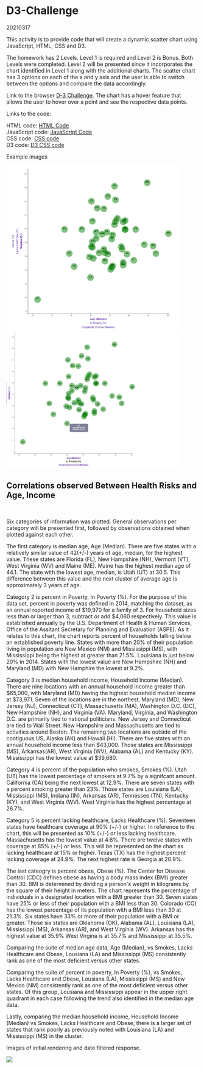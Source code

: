 # D3-Challenge
20210317

This activity is to provide code that will create a dynamic scatter chart using JavaScript, HTML, CSS and D3.

The homework has 2 Levels.  Level 1 is required and Level 2 is Bonus.  Both Levels were completed.  Level 2 will be presented since it incorporates the chart identified in Level 1 along with the additional charts.  The scatter chart has 3 options on each of the x and y axis and the user is able to switch between the options and compare the data accordingly.

Link to the browser <a href="https://troyyoungblood.github.io/D3-Challenge/">D-3 Challenge</a>.  The chart has a hover feature that allows the user to hover over a point and see the respective data points.

Links to the code:

HTML code: [HTML Code](index.html)<br>
JavaScript code: [JavaScript Code](assets/js/app_bonus.js)<br>
CSS code: [CSS code](assets/css/style.css)<br>
D3 code: [D3 CSS code](assets/css/d3Style.css)</p>

Example images

<img src="assets/images/age_v_smoker.PNG" width = "450">
<img src="assets/images/hover_text_box.PNG" width = "450">

<h2>Correlations observed Between Health Risks and Age, Income</h2>
<br>
<p>Six categories of information was plotted.  General observations per category will be presented first, followed  
by observations obtained when plotted against each other.</p>

<p>The first category is median age, Age (Median).  There are five states with a relatively similar value of 42(+/-)
years of age, median, for the highest value.  These states are Florida (FL), New Hampshire (NH), Vermont (VT),  
West Virginia (WV) and Maine (ME).  Maine has the highest median age of 44.1.  The state with the lowest age, median,
is Utah (UT) at 30.5.  This difference between this value and the next cluster of average age is approximately 3 years
of age.</p>

<p>Category 2 is percent in Poverty, In Poverty (%).  For the purpose of this data set, percent in poverty was 
defined in 2014, matching the dataset, as an annual reported income of $19,970 for a family of 3. For household sizes
less than or larger than 3, subtract or add $4,060 respectively. This value is established annually by the U.S.
Department of Health & Human Services, Office of the Assitant Secretary for Planning and Evaluation (ASPE).  As it 
relates to this chart, the chart reports percent of households falling below an established poverty line.  States with
more than 20% of their population living in population are New Mexico (NM) and Mississippi (MS), with Mississippi being the 
highest at greater than 21.5%.  Louisiana is just below 20% in 2014.  States with the lowest value are New Hampshire (NH)
and Maryland (MD) with New Hamphire the lowest at 9.2%.</p>

<p>Category 3 is median household income, Household Income (Median).  There are nine locations with an annual household
income greater than $65,000, with Maryland (MD) having the highest household median income at $73,971.  Seven of the locations
are in the northest, Maryland (MD), New Jersey (NJ), Connecticut (CT), Massachusetts (MA),  Washington D.C. (DC), New Hampshire
(NH), and Virginia (VA).  Maryland, Virginia, and Washington D.C. are primarily tied to national politicians. New Jersey
and Connecticut are tied to Wall Street. New Hampshire and Massachusetts are tied to activities around Boston. The remaining
two locations are outside of the contiguous US, Alaska (AK) and Hawaii (HI). There are five states with an annual household 
income less than $43,000.  Those states are Mississippi (MS), Arkansas(AR), West Virginia (WV), Alabama (AL) and Kentucky (KY).
Mississippi has the lowest value at  $39,680.</p>

<p>Category 4 is percent of the population who smokes, Smokes (%).  Utah (UT) has the lowest percentage of smokers at 9.7%
by a signifcant amount.  California (CA) being the next lowest at 12.9%. There are seven states with a percent smoking greater
than 23%.  Those states are Louisiana (LA), Mississippi (MS), Indiana (IN), Arkansas (AR), Tennessee (TN), Kentucky (KY), and 
West Virginia (WV).  West Virginia has the highest percentage at 26.7%.</p>

<p>Category 5 is percent lacking healthcare, Lacks Healthcare (%). Seventeen states have healthcare coverage at 90% (+/-) or higher.
In reference to the chart, this will be presented as 10% (+/-) or less lacking healthcare.  Massachusetts has the lowest value at 
4.6%. There are twelve states with coverage at 85% (+/-) or less.  This will be represented on the chart as lacking healthcare at 
15% or higher.  Texas (TX) has the highest percent lacking coverage at 24.9%. The next highest rate is Georgia at 20.9%. </p>            

<p>The last cateogry is percent obese, Obese (%).  The Center for Disease Control (CDC) defines obese as having a body mass index
(BMI) greater than 30.  BMI is determined by dividing a person's weight in kilograms by the square of their height in meters.
The chart represents the percentage of individuals in a designated location with a BMI greater than 30. Seven states have 25%
or less of their population with a BMI less than 30.  Colorado (CO) has the lowest percentage of its population with a BMI less
than 30 at 21.3%.  Six states have 33% or more of their population with a BMI or greater.  Those six states are Oklahoma (OK),
Alabama (AL), Louisiana (LA), Mississippi (MS), Arkansas (AR), and West Virginia (WV).  Arkansas has the highest value at 35.9%
West Virgina is at 35.7% and Mississippi at 35.5%.</p>

<p>Comparing the suite of median age data, Age (Median), vs Smokes, Lacks Healthcare and Obese, Lousiana (LA) and Mississippi (MS) 
consistently rank as one of the most deficient versus other states.   </p>

<p>Comparing the suite of percent in poverty, In Poverty (%), vs Smokes, Lacks Healthcare and Obese, Lousiana (LA), Mississippi (MS)
and New Mexico (NM) consistently rank as one of the most deficient versus other states. Of this group, Lousiana and Mississippi
appear in the upper right quadrant in each case following the trend also identified in the median age data.</p>

<p>Lastly, comparing the median household income, Household Income (Median) vs Smokes, Lacks Healthcare and Obese, there is a larger
set of states that rank poorly as previously noted with Louisiana (LA) and Mississippi (MS) in the cluster.</p>

Images of initial rendering and date filtered response.

<img src="../assets/images/age_v_smoker.PNG" width = "550">



